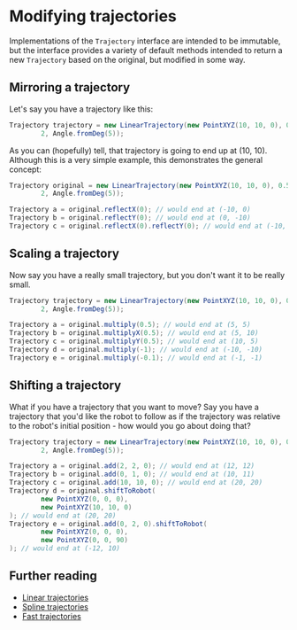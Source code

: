 # Modifying trajectories
Implementations of the `Trajectory` interface are intended to be immutable,
but the interface provides a variety of default methods intended to return
a new `Trajectory` based on the original, but modified in some way.

## Mirroring a trajectory
Let's say you have a trajectory like this:
```java
Trajectory trajectory = new LinearTrajectory(new PointXYZ(10, 10, 0), 0.5,
        2, Angle.fromDeg(5));
```

As you can (hopefully) tell, that trajectory is going to end up at (10, 10).
Although this is a very simple example, this demonstrates the general concept:
```java
Trajectory original = new LinearTrajectory(new PointXYZ(10, 10, 0), 0.5,
        2, Angle.fromDeg(5));

Trajectory a = original.reflectX(0); // would end at (-10, 0)
Trajectory b = original.reflectY(0); // would end at (0, -10)
Trajectory c = original.reflectX(0).reflectY(0); // would end at (-10, -10)
```

## Scaling a trajectory
Now say you have a really small trajectory, but you don't want it to be
really small.
```java
Trajectory trajectory = new LinearTrajectory(new PointXYZ(10, 10, 0), 0.5,
        2, Angle.fromDeg(5));

Trajectory a = original.multiply(0.5); // would end at (5, 5)
Trajectory b = original.multiplyX(0.5); // would end at (5, 10)
Trajectory c = original.multiplyY(0.5); // would end at (10, 5)
Trajectory d = original.multiply(-1); // would end at (-10, -10)
Trajectory e = original.multiply(-0.1); // would end at (-1, -1)
```

## Shifting a trajectory
What if you have a trajectory that you want to move? Say you have a
trajectory that you'd like the robot to follow as if the trajectory was
relative to the robot's initial position - how would you go about doing
that?
```java
Trajectory trajectory = new LinearTrajectory(new PointXYZ(10, 10, 0), 0.5,
        2, Angle.fromDeg(5));

Trajectory a = original.add(2, 2, 0); // would end at (12, 12)
Trajectory b = original.add(0, 1, 0); // would end at (10, 11)
Trajectory c = original.add(10, 10, 0); // would end at (20, 20)
Trajectory d = original.shiftToRobot(
        new PointXYZ(0, 0, 0),
        new PointXYZ(10, 10, 0)
); // would end at (20, 20)
Trajectory e = original.add(0, 2, 0).shiftToRobot(
        new PointXYZ(0, 0, 0),
        new PointXYZ(0, 0, 90)
); // would end at (-12, 10)
```

## Further reading
- [Linear trajectories](03_linear_trajectory.md)
- [Spline trajectories](04_advanced_spline_trajectory.md)
- [Fast trajectories](09_fast_trajectories.md)
